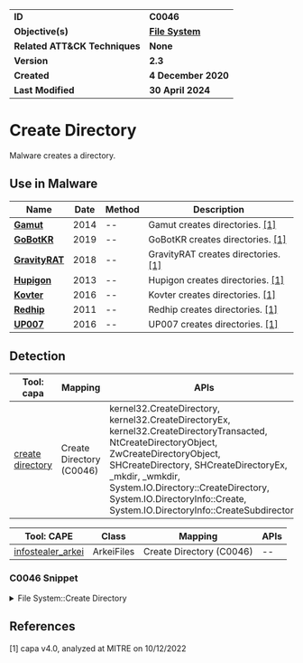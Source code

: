 <table>
<tr>
<td><b>ID</b></td>
<td><b>C0046</b></td>
</tr>
<tr>
<td><b>Objective(s)</b></td>
<td><b><a href="../file-system">File System</a></b></td>
</tr>
<tr>
<td><b>Related ATT&CK Techniques</b></td>
<td><b>None</b></td>
</tr>
<tr>
<td><b>Version</b></td>
<td><b>2.3</b></td>
</tr>
<tr>
<td><b>Created</b></td>
<td><b>4 December 2020</b></td>
</tr>
<tr>
<td><b>Last Modified</b></td>
<td><b>30 April 2024</b></td>
</tr>
</table>


# Create Directory

Malware creates a directory.

## Use in Malware

|Name|Date|Method|Description|
|---|---|---|---|
|[**Gamut**](../../xample-malware/gamut.md)|2014|--|Gamut creates directories. [[1]](#1)|
|[**GoBotKR**](../../xample-malware/gobotkr.md)|2019|--|GoBotKR creates directories. [[1]](#1)|
|[**GravityRAT**](../../xample-malware/gravity-rat.md)|2018|--|GravityRAT creates directories. [[1]](#1)|
|[**Hupigon**](../../xample-malware/hupigon.md)|2013|--|Hupigon creates directories. [[1]](#1)|
|[**Kovter**](../../xample-malware/kovter.md)|2016|--|Kovter creates directories. [[1]](#1)|
|[**Redhip**](../../xample-malware/redhip.md)|2011|--|Redhip creates directories. [[1]](#1)|
|[**UP007**](../../xample-malware/up007.md)|2016|--|UP007 creates directories. [[1]](#1)|

## Detection

|Tool: capa|Mapping|APIs|
|---|---|---|
|[create directory](https://github.com/mandiant/capa-rules/blob/master/host-interaction/file-system/create/create-directory.yml)|Create Directory (C0046)|kernel32.CreateDirectory, kernel32.CreateDirectoryEx, kernel32.CreateDirectoryTransacted, NtCreateDirectoryObject, ZwCreateDirectoryObject, SHCreateDirectory, SHCreateDirectoryEx, _mkdir, _wmkdir, System.IO.Directory::CreateDirectory, System.IO.DirectoryInfo::Create, System.IO.DirectoryInfo::CreateSubdirectory|

|Tool: CAPE|Class|Mapping|APIs|
|---|---|---|---|
|[infostealer_arkei](https://github.com/CAPESandbox/community/blob/master/modules/signatures/windows/infostealer_arkei.py)|ArkeiFiles|Create Directory (C0046)|--|

### C0046 Snippet
<details>
<summary> File System::Create Directory </summary>
SHA256: 27253651170386863b148afb2a0fdda7780ae65cbc31405acbd99fa06b44b79f
Location: 0x1400036d4
<pre>
xor     param_2, param_2        ; use default security attributes (param_2 is NULL)
mov     param_1, rbp    ; use contents of rbp as directory name
call    qword ptr [->KERNEL32.DLL::CreateDirectoryA]  ; call Windows API to create directory
</pre>
</details>

## References

<a name="1">[1]</a> capa v4.0, analyzed at MITRE on 10/12/2022

